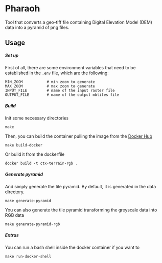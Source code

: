 # Pharaoh

Tool that converts a geo-tiff file containing Digital Elevation Model (DEM) data into a pyramid of png files.

## Usage

##### Set up 

First of all, there are some environment variables that need to be established in the ```.env``` file, which are the following:

```
MIN_ZOOM           # min zoom to generate
MAX_ZOOM           # max zoom to generate
INPUT_FILE         # name of the input raster file
OUTPUT_FILE        # name of the output mbtiles file
```

##### Build

Init some necessary directories

```shell
make
```

Then, you can build the container pulling the image from the [Docker Hub](https://hub.docker.com/r/franmartin/ctx-terrain-rgb)

```shell
make build-docker
```

Or build it from the dockerfile

```shell
docker build -t ctx-terrain-rgb .
```

##### Generate pyramid

And simply generate the tile pyramid. By default, it is generated in the data directory. 

```shell
make generate-pyramid
```

You can also generate the tile pyramid transforming the greyscale data into RGB data

```shell
make generate-pyramid-rgb
```

##### Extras

You can run a bash shell inside the docker container if you want to

```shell
make run-docker-shell
```


